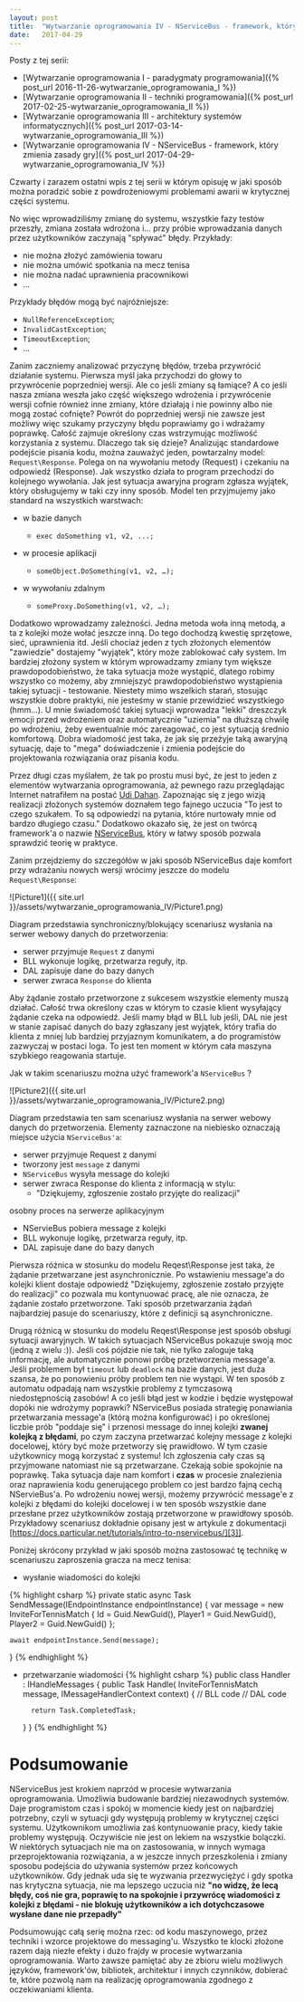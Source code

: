```yaml
---
layout: post
title:  "Wytwarzanie oprogramowania IV - NServiceBus - framework, który zmienia zasady gry"
date:   2017-04-29
---
```

Posty z tej serii:

* [Wytwarzanie oprogramowania I - paradygmaty programowania]({% post_url 2016-11-26-wytwarzanie_oprogramowania_I %})
* [Wytwarzanie oprogramowania II - techniki programowania]({% post_url 2017-02-25-wytwarzanie_oprogramowania_II %})
* [Wytwarzanie oprogramowania III - architektury systemów informatycznych]({% post_url 2017-03-14-wytwarzanie_oprogramowania_III %})
* [Wytwarzanie oprogramowania IV - NServiceBus - framework, który zmienia zasady gry]({% post_url 2017-04-29-wytwarzanie_oprogramowania_IV %})

Czwarty i zarazem ostatni wpis z tej serii w którym opisuję w jaki sposób można poradzić sobie z powdrożeniowymi problemami awarii w krytycznej części systemu.

No więc wprowadziliśmy zmianę do systemu, wszystkie fazy testów przeszły, zmiana została wdrożona i... przy próbie wprowadzania danych przez użytkowników zaczynają "spływać" błędy. Przykłady:

* nie można złożyć zamówienia towaru
* nie można umówić spotkania na mecz tenisa
* nie można nadać uprawnienia pracownikowi
* ...

Przykłady błędów mogą być najróżniejsze:

* `NullReferenceException`;
* `InvalidCastException`;
* `TimeoutException`;
* ...

Zanim zaczniemy analizować przyczynę błędów, trzeba przywrócić działanie systemu. Pierwsza myśl jaka przychodzi do głowy to przywrócenie poprzedniej wersji. Ale co jeśli zmiany są łamiące? A co jeśli nasza zmiana weszła jako część większego wdrożenia i przywrócenie wersji cofnie również inne zmiany, które działają i nie powinny albo nie mogą zostać cofnięte? Powrót do poprzedniej wersji nie zawsze jest możliwy więc szukamy przyczyny błędu poprawiamy go i wdrażamy poprawkę. Całość zajmuje określony czas wstrzymując możliwość korzystania z systemu. Dlaczego tak się dzieje? Analizując standardowe podejście pisania kodu, można zauważyć jeden, powtarzalny model: `Request\Response`. Polega on na wywołaniu metody (Request) i czekaniu na odpowiedź (Response). Jak wszystko działa to program przechodzi do kolejnego wywołania. Jak jest sytuacja awaryjna program zgłasza wyjątek, który obsługujemy w taki czy inny sposób. Model ten przyjmujemy jako standard na wszystkich warstwach:

* w bazie danych
  * `exec doSomething v1, v2, ...;`

* w procesie aplikacji
  * `someObject.DoSomething(v1, v2, …);`

* w wywołaniu zdalnym
  * `someProxy.DoSomething(v1, v2, …);`

Dodatkowo wprowadzamy zależności. Jedna metoda woła inną metodą, a ta z kolejki może wołać jeszcze inną. Do tego dochodzą kwestię sprzętowe, sieć, uprawnienia itd. Jeśli chociaż jeden z tych złożonych elementów "zawiedzie" dostajemy "wyjątek", który może zablokować cały system. Im bardziej złożony system w którym wprowadzamy zmiany tym większe prawdopodobieństwo, że taka sytuacja może wystąpić, dlatego robimy wszystko co możemy, aby zmniejszyć prawdopodobieństwo wystąpienia takiej sytuacji - testowanie. Niestety mimo wszelkich starań, stosując wszystkie dobre praktyki, nie jesteśmy w stanie przewidzieć wszystkiego (hmm...). U mnie świadomość takiej sytuacji wprowadza "lekki" dreszczyk emocji przed wdrożeniem oraz automatycznie "uziemia" na dłuższą chwilę po wdrożeniu, żeby ewentualnie móc zareagować, co jest sytuacją średnio komfortową. Dobra wiadomość jest taka, że jak się przeżyje taką awaryjną sytuację, daje to "mega" doświadczenie i zmienia podejście do projektowania rozwiązania oraz pisania kodu.

Przez długi czas myślałem, że tak po prostu musi być, że jest to jeden z elementów wytwarzania oprogramowania, aż pewnego razu przeglądając Internet natrafiłem na postać [Udi Dahan][1]. Zapoznając się z jego wizją realizacji złożonych systemów doznałem tego fajnego uczucia "To jest to czego szukałem. To są odpowiedzi na pytania, które nurtowały mnie od bardzo długiego czasu." Dodatkowo okazało się, że jest on twórcą framework'a o nazwie  [NServiceBus][2], który w łatwy sposób pozwala sprawdzić teorię w praktyce.

Zanim przejdziemy do szczegółów w jaki sposób NServiceBus daje komfort przy wdrażaniu nowych wersji wrócimy jeszcze do modelu `Request\Response`:

![Picture1]({{ site.url }}/assets/wytwarzanie_oprogramowania_IV/Picture1.png)

Diagram przedstawia synchroniczny/blokujący scenariusz wysłania na serwer webowy danych do przetworzenia:

* serwer przyjmuje `Request` z danymi
* BLL wykonuje logikę, przetwarza reguły, itp.
* DAL zapisuje dane do bazy danych
* serwer zwraca `Response` do klienta

Aby żądanie zostało przetworzone z sukcesem wszystkie elementy muszą działać. Całość trwa określony czas w którym to czasie klient wysyłający żądanie czeka na odpowiedź.  Jeśli mamy błąd w BLL lub jeśli, DAL nie jest w stanie zapisać danych do bazy zgłaszany jest wyjątek, który trafia do klienta z mniej lub bardziej przyjaznym komunikatem, a do programistów zazwyczaj w postaci loga. To jest ten moment w którym cała maszyna szybkiego reagowania startuje.

Jak w takim scenariuszu można użyć framework'a `NServiceBus` ?

![Picture2]({{ site.url }}/assets/wytwarzanie_oprogramowania_IV/Picture2.png)

Diagram przedstawia ten sam scenariusz wysłania na serwer webowy danych do przetworzenia. Elementy zaznaczone na niebiesko oznaczają miejsce użycia `NServiceBus'a`:

* serwer przyjmuje Request z danymi
* tworzony jest `message` z danymi
* `NServiceBus` wysyła message do kolejki
* serwer zwraca Response do klienta z informacją w stylu:
  * "Dziękujemy, zgłoszenie zostało przyjęte do realizacji"

osobny proces na serwerze aplikacyjnym

* NServieBus pobiera message z kolejki
* BLL wykonuje logikę, przetwarza reguły, itp.
* DAL zapisuje dane do bazy danych

Pierwsza różnica w stosunku do modelu Reqest\Response jest taka, że żądanie przetwarzane jest asynchronicznie. Po wstawieniu message'a do kolejki klient dostaje odpowiedź "Dziękujemy, zgłoszenie zostało przyjęte do realizacji" co pozwala mu kontynuować pracę, ale nie oznacza, że żądanie zostało przetworzone. Taki sposób przetwarzania żądań  najbardziej pasuje do scenariuszy, które z definicji są asynchroniczne.

Drugą różnicą w stosunku do modelu Reqest\Response jest sposób obsługi sytuacji awaryjnych. W takich sytuacjach NServiceBus pokazuje swoją moc (jedną z wielu :)). Jeśli coś pójdzie nie tak, nie tylko zaloguje taką informację, ale automatycznie ponowi próbę przetworzenia message'a. Jeśli problemem był `timeout` lub `deadlock` na bazie danych, jest duża szansa, że po ponowieniu próby problem ten nie wystąpi. W ten sposób z automatu odpadają nam wszystkie problemy z tymczasową niedostępnością zasobów! A co jeśli błąd jest w kodzie i będzie występował dopóki nie wdrożymy poprawki? NServiceBus posiada strategię ponawiania przetwarzania message'a (którą można konfigurować) i po określonej liczbie prób "poddaje się" i przenosi message do innej kolejki **zwanej kolejką z błędami**, po czym zaczyna przetwarzać kolejny message z kolejki docelowej, który być może przetworzy się prawidłowo. W tym czasie użytkownicy mogą korzystać z systemu! Ich zgłoszenia cały czas są przyjmowane natomiast nie są przetwarzane. Czekają sobie spokojnie na poprawkę. Taka sytuacja daje nam komfort i **czas** w procesie znalezienia oraz naprawienia kodu generującego problem co jest bardzo fajną cechą NServieBus'a. Po wdrożeniu nowej wersji, możemy przywrócić message'e z kolejki z błędami do kolejki docelowej i w ten sposób wszystkie dane przesłane przez użytkowników zostają przetworzone w prawidłowy sposób. Przykładowy scenariusz dokładnie opisany jest w artykule z dokumentacji [https://docs.particular.net/tutorials/intro-to-nservicebus/][3]].

Poniżej skrócony przykład w jaki sposób można zastosować tę technikę w scenariuszu zaproszenia gracza na mecz tenisa:

* wysłanie wiadomości do kolejki

{% highlight csharp %}
private static async Task SendMessage(IEndpointInstance endpointInstance)
{
    var message = new InviteForTennisMatch
    {
        Id = Guid.NewGuid(),
        Player1 = Guid.NewGuid(),
        Player2 = Guid.NewGuid()
    };

    await endpointInstance.Send(message);
}
{% endhighlight %}

* przetwarzanie wiadomości
{% highlight csharp %}
public class Handler : IHandleMessages<InviteForTennisMatch>
{
    public Task Handle(
      InviteForTennisMatch message,
      IMessageHandlerContext context)
    {
        // BLL code
        // DAL code

        return Task.CompletedTask;
    }
}
{% endhighlight %}

# Podsumowanie

NServiceBus jest krokiem naprzód w procesie wytwarzania oprogramowania. Umożliwia budowanie bardziej niezawodnych systemów. Daje programistom czas i spokój w momencie kiedy jest on najbardziej potrzebny, czyli w sytuacji gdy występują problemy w krytycznej części systemu. Użytkownikom umożliwia zaś kontynuowanie pracy, kiedy takie problemy występują. Oczywiście nie jest on lekiem na wszystkie bolączki. W niektórych sytuacjach nie ma on zastosowania, w innych wymaga przeprojektowania rozwiązania, a w jeszcze innych przeszkolenia i zmiany sposobu podejścia do używania systemów przez końcowych użytkowników. Gdy jednak uda się te wyzwania przezwyciężyć i gdy spotka nas krytyczna sytuacja, nie ma lepszego uczucia niż **"no widzę, że lecą błędy, coś nie gra, poprawię to na spokojnie i przywrócę wiadomości z kolejki z błędami - nie blokuję użytkowników a ich dotychczasowe wysłane dane nie przepadły"**

Podsumowując całą serię można rzec: od kodu maszynowego, przez techniki i wzorce projektowe do messaging'u. Wszystko te klocki złożone razem dają niezłe efekty i dużo frajdy w procesie wytwarzania oprogramowania.
Warto zawsze pamiętać aby ze zbioru wielu możliwych języków, framework'ów, bibliotek, architektur i innych czynników, dobierać te, które pozwolą nam na realizację oprogramowania zgodnego z oczekiwaniami klienta.

[1]: http://udidahan.com/ "Udi Dahan"
[2]: https://particular.net/nservicebus "NServiceBus"
[3]: https://docs.particular.net/tutorials/intro-to-nservicebus/ "intro-to-nservicebus"
